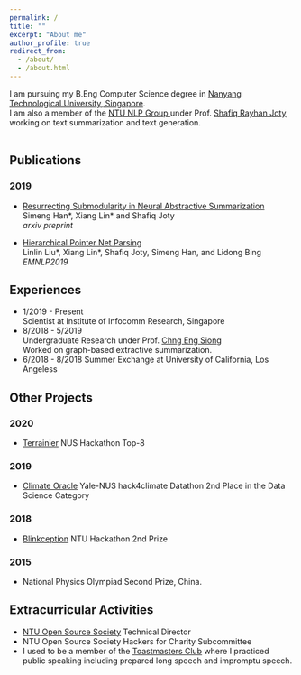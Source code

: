 ```yaml
---
permalink: /
title: ""
excerpt: "About me"
author_profile: true
redirect_from: 
  - /about/
  - /about.html
---
```


I am pursuing my B.Eng Computer Science degree in [Nanyang Technological University, Singapore](http://www.ntu.edu.sg/). <br>
I am also a member of the [NTU NLP Group ](https://ntunlpsg.github.io/#about) under Prof. [Shafiq Rayhan Joty](https://raihanjoty.github.io/), working on text summarization and text generation.
<br><br> 

## Publications
### 2019
 - [Resurrecting Submodularity in Neural Abstractive Summarization](https://arxiv.org/abs/1911.03014) <br>
 Simeng Han*, Xiang Lin* and Shafiq Joty <br>
 *arxiv preprint*

 - [Hierarchical Pointer Net Parsing](https://www.aclweb.org/anthology/D19-1093/) <br>
 Linlin Liu*, Xiang Lin*, Shafiq Joty, Simeng Han, and Lidong Bing <br>
 *EMNLP2019*
 
## Experiences
 - 1/2019 - Present  
   Scientist at Institute of Infocomm Research, Singapore
 - 8/2018 - 5/2019   
   Undergraduate Research under Prof. [Chng Eng Siong](https://www.ntu.edu.sg/home/aseschng/) <br>
   Worked on graph-based extractive summarization. 
 - 6/2018 - 8/2018   Summer Exchange at University of California, Los Angeless
 
## Other Projects
### 2020
 - [Terrainier](https://devpost.com/software/terrainier)
 NUS Hackathon Top-8

### 2019
 - [Climate Oracle](https://github.com/ShirleyHan6/Hack4ClimateOracle)
 Yale-NUS hack4climate Datathon 2nd Place in the Data Science Category
 
### 2018
 - [Blinkception](https://devpost.com/software/blinkception)
 NTU Hackathon 2nd Prize
 
### 2015
 - National Physics Olympiad Second Prize, China.
 
## Extracurricular Activities
 - [NTU Open Source Society](https://ntuoss.com/home) Technical Director
 - NTU Open Source Society Hackers for Charity Subcommittee
 - I used to be a member of the [Toastmasters Club](https://www.toastmasters.org/) where I practiced public speaking including prepared long speech and impromptu speech. 
